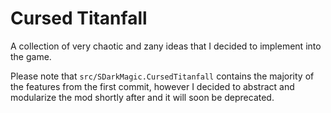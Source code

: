 # Cursed Titanfall
A collection of very chaotic and zany ideas that I decided to implement into the game.

Please note that `src/SDarkMagic.CursedTitanfall` contains the majority of the features from the first commit, however I decided to abstract and modularize the mod shortly after and it will soon be deprecated.

